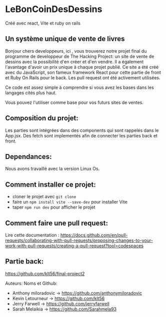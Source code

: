 # LeBonCoinDesDessins

Créé avec react, Vite et ruby on rails

## Un système unique de vente de livres

Bonjour chers developpeurs, ici , vous trouverez notre projet final du programme de developpeur de The Hacking Project: un site de vente de dessins avec la possibilité d'en créer et d'en vendre. Il a également l'avantage d'avoir un prix unique à chaque projet publié.
Ce site a été créé avec du JavaScript, son fameux framework React pour cette partie de front et Ruby On Rails pour le back.
Les pull request ont été activement utilisées.

Ce code est assez simple à comprendre si vous avez les bases dans les langages cités plus haut.

Vous pouvez l'utiliser comme base pour vos futurs sites de ventes.

## Composition du projet:

Les parties sont intégrées dans des components qui sont rappelés dans le App.jsx.
Des fetch sont implementés afin de connecter les parties back et front.

## Dependances:

Nous avons  travaillé avec la version Linux Os.

## Comment installer ce projet:
- cloner le projet avec ```git clone```
- faire un ``` npm install vite --save-dev ``` pour installer Vite
-  taper ``` npm run dev ``` pour afficher le projet

## Comment faire une pull request: 
Lire cette documentation : https://docs.github.com/en/pull-requests/collaborating-with-pull-requests/proposing-changes-to-your-work-with-pull-requests/creating-a-pull-request?tool=codespaces

## Partie back:
https://github.com/klt56/final-project2

Auteurs: 
Noms et Github:

- Anthony miloradovic -> https://github.com/anthonymiloradovic
- Kevin Letourneur -> https://github.com/klt56
- Jerry Farwell -> https://github.com/jerryfarwell
- Sarah Melaikia -> https://github.com/Sarahmela93
